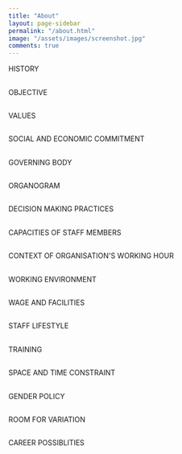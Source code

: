 ```yaml
---
title: "About"
layout: page-sidebar
permalink: "/about.html"
image: "/assets/images/screenshot.jpg"
comments: true
---
```

HISTORY


##
OBJECTIVE


##
VALUES


##
SOCIAL AND ECONOMIC COMMITMENT

 
##
GOVERNING BODY


##
ORGANOGRAM

##
DECISION MAKING PRACTICES


 
##
CAPACITIES OF STAFF MEMBERS


 
##
CONTEXT OF ORGANISATION'S WORKING HOUR

##
WORKING ENVIRONMENT

 
##
WAGE AND FACILITIES

 
##
STAFF LIFESTYLE

##
TRAINING

##
SPACE AND TIME CONSTRAINT

 
##
GENDER POLICY


 
##
ROOM FOR VARIATION


##
CAREER POSSIBLITIES
